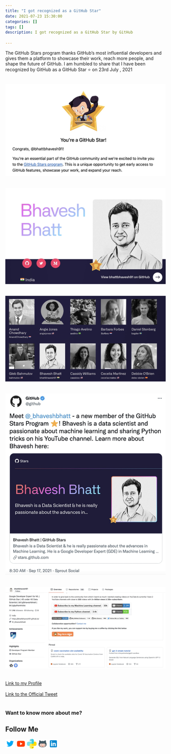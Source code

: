 ```yaml
---
title: "I got recognized as a GitHub Star"
date: 2021-07-23 15:30:00
categories: []
tags: []
description: I got recognized as a GitHub Star by GitHub

---
```

The GitHub Stars program thanks GitHub’s most influential developers and gives them a platform to showcase their work, reach more people, and shape the future of GitHub. I am humbled to share that I have been recognized by GitHub as a GitHub Star ⭐ on 23rd July , 2021

&nbsp;  
![Star1](/assets/images/GitHub_Star_1.jpeg)  
&nbsp;  
&nbsp;   
![Star2](/assets/images/GitHub_Star_2.jpeg)  
&nbsp;  
&nbsp;  
![Star3](/assets/images/GitHub_Star_3.jpeg)  
&nbsp;  
&nbsp;    
![Tweet](/assets/images/GitHub_Star_Tweet.jpeg) 
&nbsp;  
&nbsp;  
![Star3](/assets/images/GitHub_Star_4.jpeg) 
&nbsp;  
&nbsp;  
[Link to my Profile](https://stars.github.com/profiles/bhattbhavesh91/)
&nbsp;  
&nbsp;  
[Link to the Official Tweet](https://twitter.com/github/status/1438699258602041350)
&nbsp;  
&nbsp;  

### Want to know more about me?
## Follow Me
<a href="https://twitter.com/_bhaveshbhatt" target="_blank"><img class="ai-subscribed-social-icon" src="/assets/images/tw.png" width="30"></a>
<a href="https://www.youtube.com/bhaveshbhatt8791/" target="_blank"><img class="ai-subscribed-social-icon" src="/assets/images/ytb.png" width="30"></a>
<a href="https://www.youtube.com/PythonTricks/" target="_blank"><img class="ai-subscribed-social-icon" src="/assets/images/python_logo.png" width="30"></a>
<a href="https://github.com/bhattbhavesh91" target="_blank"><img class="ai-subscribed-social-icon" src="/assets/images/gthb.png" width="30"></a>
<a href="https://www.linkedin.com/in/bhattbhavesh91/" target="_blank"><img class="ai-subscribed-social-icon" src="/assets/images/lnkdn.png" width="30"></a>
